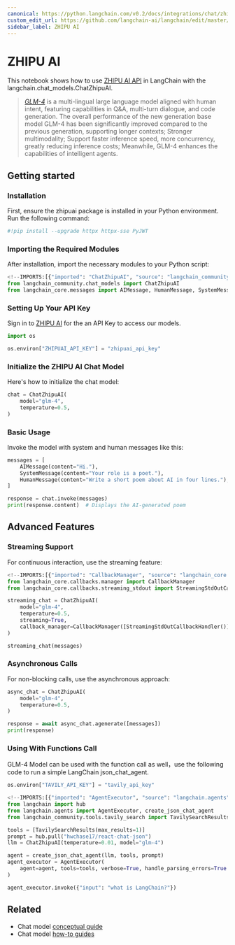```yaml
---
canonical: https://python.langchain.com/v0.2/docs/integrations/chat/zhipuai/
custom_edit_url: https://github.com/langchain-ai/langchain/edit/master/docs/docs/integrations/chat/zhipuai.ipynb
sidebar_label: ZHIPU AI
---
```


# ZHIPU AI

This notebook shows how to use [ZHIPU AI API](https://open.bigmodel.cn/dev/api) in LangChain with the langchain.chat_models.ChatZhipuAI.

>[*GLM-4*](https://open.bigmodel.cn/) is a multi-lingual large language model aligned with human intent, featuring capabilities in Q&A, multi-turn dialogue, and code generation. The overall performance of the new generation base model GLM-4 has been significantly improved compared to the previous generation, supporting longer contexts; Stronger multimodality; Support faster inference speed, more concurrency, greatly reducing inference costs; Meanwhile, GLM-4 enhances the capabilities of intelligent agents.

## Getting started
### Installation
First, ensure the zhipuai package is installed in your Python environment. Run the following command:


```python
#!pip install --upgrade httpx httpx-sse PyJWT
```

### Importing the Required Modules
After installation, import the necessary modules to your Python script:


```python
<!--IMPORTS:[{"imported": "ChatZhipuAI", "source": "langchain_community.chat_models", "docs": "https://api.python.langchain.com/en/latest/chat_models/langchain_community.chat_models.zhipuai.ChatZhipuAI.html", "title": "ZHIPU AI"}, {"imported": "AIMessage", "source": "langchain_core.messages", "docs": "https://api.python.langchain.com/en/latest/messages/langchain_core.messages.ai.AIMessage.html", "title": "ZHIPU AI"}, {"imported": "HumanMessage", "source": "langchain_core.messages", "docs": "https://api.python.langchain.com/en/latest/messages/langchain_core.messages.human.HumanMessage.html", "title": "ZHIPU AI"}, {"imported": "SystemMessage", "source": "langchain_core.messages", "docs": "https://api.python.langchain.com/en/latest/messages/langchain_core.messages.system.SystemMessage.html", "title": "ZHIPU AI"}]-->
from langchain_community.chat_models import ChatZhipuAI
from langchain_core.messages import AIMessage, HumanMessage, SystemMessage
```

### Setting Up Your API Key
Sign in to [ZHIPU AI](https://open.bigmodel.cn/login?redirect=%2Fusercenter%2Fapikeys) for the an API Key to access our models.


```python
import os

os.environ["ZHIPUAI_API_KEY"] = "zhipuai_api_key"
```

### Initialize the ZHIPU AI Chat Model
Here's how to initialize the chat model:


```python
chat = ChatZhipuAI(
    model="glm-4",
    temperature=0.5,
)
```

### Basic Usage
Invoke the model with system and human messages like this:


```python
messages = [
    AIMessage(content="Hi."),
    SystemMessage(content="Your role is a poet."),
    HumanMessage(content="Write a short poem about AI in four lines."),
]
```


```python
response = chat.invoke(messages)
print(response.content)  # Displays the AI-generated poem
```

## Advanced Features
### Streaming Support
For continuous interaction, use the streaming feature:


```python
<!--IMPORTS:[{"imported": "CallbackManager", "source": "langchain_core.callbacks.manager", "docs": "https://api.python.langchain.com/en/latest/callbacks/langchain_core.callbacks.manager.CallbackManager.html", "title": "ZHIPU AI"}, {"imported": "StreamingStdOutCallbackHandler", "source": "langchain_core.callbacks.streaming_stdout", "docs": "https://api.python.langchain.com/en/latest/callbacks/langchain_core.callbacks.streaming_stdout.StreamingStdOutCallbackHandler.html", "title": "ZHIPU AI"}]-->
from langchain_core.callbacks.manager import CallbackManager
from langchain_core.callbacks.streaming_stdout import StreamingStdOutCallbackHandler
```


```python
streaming_chat = ChatZhipuAI(
    model="glm-4",
    temperature=0.5,
    streaming=True,
    callback_manager=CallbackManager([StreamingStdOutCallbackHandler()]),
)
```


```python
streaming_chat(messages)
```

### Asynchronous Calls
For non-blocking calls, use the asynchronous approach:


```python
async_chat = ChatZhipuAI(
    model="glm-4",
    temperature=0.5,
)
```


```python
response = await async_chat.agenerate([messages])
print(response)
```

### Using With Functions Call

GLM-4 Model can be used with the function call as well，use the following code to run a simple LangChain json_chat_agent.


```python
os.environ["TAVILY_API_KEY"] = "tavily_api_key"
```


```python
<!--IMPORTS:[{"imported": "AgentExecutor", "source": "langchain.agents", "docs": "https://api.python.langchain.com/en/latest/agents/langchain.agents.agent.AgentExecutor.html", "title": "ZHIPU AI"}, {"imported": "create_json_chat_agent", "source": "langchain.agents", "docs": "https://api.python.langchain.com/en/latest/agents/langchain.agents.json_chat.base.create_json_chat_agent.html", "title": "ZHIPU AI"}, {"imported": "TavilySearchResults", "source": "langchain_community.tools.tavily_search", "docs": "https://api.python.langchain.com/en/latest/tools/langchain_community.tools.tavily_search.tool.TavilySearchResults.html", "title": "ZHIPU AI"}]-->
from langchain import hub
from langchain.agents import AgentExecutor, create_json_chat_agent
from langchain_community.tools.tavily_search import TavilySearchResults

tools = [TavilySearchResults(max_results=1)]
prompt = hub.pull("hwchase17/react-chat-json")
llm = ChatZhipuAI(temperature=0.01, model="glm-4")

agent = create_json_chat_agent(llm, tools, prompt)
agent_executor = AgentExecutor(
    agent=agent, tools=tools, verbose=True, handle_parsing_errors=True
)
```


```python
agent_executor.invoke({"input": "what is LangChain?"})
```


## Related

- Chat model [conceptual guide](/docs/concepts/#chat-models)
- Chat model [how-to guides](/docs/how_to/#chat-models)